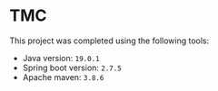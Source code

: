 # TMC

This project was completed using the following tools:

* Java version: `19.0.1`
* Spring boot version: `2.7.5`
* Apache maven: `3.8.6`
